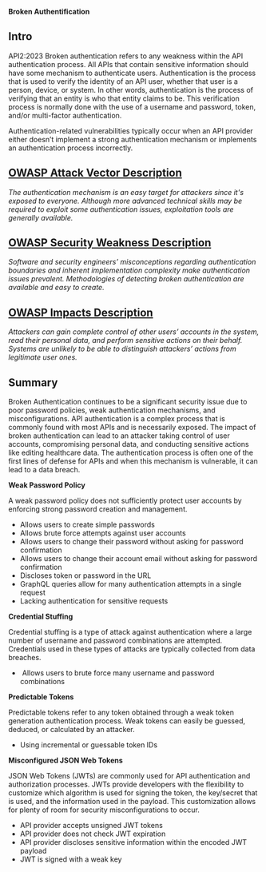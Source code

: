 **Broken Authentification**

## Intro

API2:2023 Broken authentication refers to any weakness within the API authentication process. All APIs that contain sensitive information should have some mechanism to authenticate users. Authentication is the process that is used to verify the identity of an API user, whether that user is a person, device, or system. In other words, authentication is the process of verifying that an entity is who that entity claims to be. This verification process is normally done with the use of a username and password, token, and/or multi-factor authentication.

Authentication-related vulnerabilities typically occur when an API provider either doesn’t implement a strong authentication mechanism or implements an authentication process incorrectly.

## [OWASP Attack Vector Description](https://owasp.org/API-Security/editions/2023/en/0xa2-broken-authentication/)

_The authentication mechanism is an easy target for attackers since it's exposed to everyone. Although more advanced technical skills may be required to exploit some authentication issues, exploitation tools are generally available._

## [OWASP Security Weakness Description](https://owasp.org/API-Security/editions/2023/en/0xa2-broken-authentication/)

_Software and security engineers’ misconceptions regarding authentication boundaries and inherent implementation complexity make authentication issues prevalent. Methodologies of detecting broken authentication are available and easy to create._

## [OWASP Impacts Description](https://owasp.org/API-Security/editions/2023/en/0xa2-broken-authentication/)

_Attackers can gain complete control of other users’ accounts in the system, read their personal data, and perform sensitive actions on their behalf. Systems are unlikely to be able to distinguish attackers’ actions from legitimate user ones._

## Summary

Broken Authentication continues to be a significant security issue due to poor password policies, weak authentication mechanisms, and misconfigurations. API authentication is a complex process that is commonly found with most APIs and is necessarily exposed. The impact of broken authentication can lead to an attacker taking control of user accounts, compromising personal data, and conducting sensitive actions like editing healthcare data. The authentication process is often one of the first lines of defense for APIs and when this mechanism is vulnerable, it can lead to a data breach.


**Weak Password Policy**

A weak password policy does not sufficiently protect user accounts by enforcing strong password creation and management.

- Allows users to create simple passwords
- Allows brute force attempts against user accounts
- Allows users to change their password without asking for password confirmation
- Allows users to change their account email without asking for password confirmation
- Discloses token or password in the URL
- GraphQL queries allow for many authentication attempts in a single request
- Lacking authentication for sensitive requests

**Credential Stuffing**

Credential stuffing is a type of attack against authentication where a large number of username and password combinations are attempted. Credentials used in these types of attacks are typically collected from data breaches. 

-  Allows users to brute force many username and password combinations

**Predictable Tokens**

Predictable tokens refer to any token obtained through a weak token generation authentication process. Weak tokens can easily be guessed, deduced, or calculated by an attacker.

- Using incremental or guessable token IDs

**Misconfigured JSON Web Tokens**

JSON Web Tokens (JWTs) are commonly used for API authentication and authorization processes. JWTs provide developers with the flexibility to customize which algorithm is used for signing the token, the key/secret that is used, and the information used in the payload. This customization allows for plenty of room for security misconfigurations to occur.

- API provider accepts unsigned JWT tokens
- API provider does not check JWT expiration
- API provider discloses sensitive information within the encoded JWT payload
- JWT is signed with a weak key